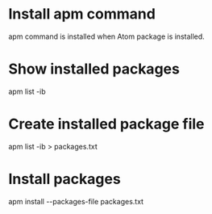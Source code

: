 # Install apm command
apm command is installed when Atom package is installed.

# Show installed packages
apm list -ib

# Create installed package file
apm list -ib > packages.txt

# Install packages
apm install --packages-file packages.txt

